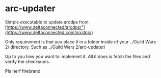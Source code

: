 # arc-updater

Simple executable to update arcdps from [https://www.deltaconnected/arcdps/"](https://www.deltaconnected.com/arcdps/)

Only requirement is that you place it in a folder inside of your ../Guild Wars 2/ directory. Such as ../Guild Wars 2/arc-updater/

Up to you how you want to implement it. All it does is fetch the files and verify the checksums.

Pls nerf firebrand
